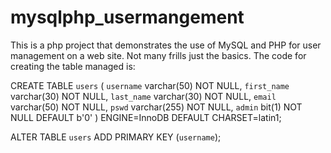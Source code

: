 # mysqlphp_usermangement
This is a php project that demonstrates the use of MySQL and PHP for user management on a web site.
Not many frills just the basics.  The code for creating the table managed is:

CREATE TABLE `users` (
  `username` varchar(50) NOT NULL,
  `first_name` varchar(30) NOT NULL,
  `last_name` varchar(30) NOT NULL,
  `email` varchar(50) NOT NULL,
  `pswd` varchar(255) NOT NULL,
  `admin` bit(1) NOT NULL DEFAULT b'0'
) ENGINE=InnoDB DEFAULT CHARSET=latin1;

ALTER TABLE `users`
  ADD PRIMARY KEY (`username`);
